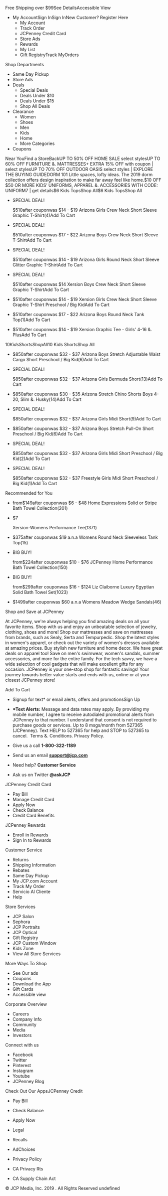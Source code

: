 Free Shipping over $99See DetailsAccessible View

*   My AccountSign InSign InNew Customer? Register Here
    *   My Account
    *   Track Order
    *   JCPenney Credit Card
    *   Store Ads
    *   Rewards
    *   My List
    *   Gift RegistryTrack MyOrders

Shop Departments

*   Same Day Pickup
*   Store Ads
*   Deals
    *   Special Deals
    *   Deals Under $10
    *   Deals Under $15
    *   Shop All Deals
*   Clearance
    *   Women
    *   Shoes
    *   Men
    *   Kids
    *   Home
    *   More Categories
*   Coupons

Near YouFind a StoreBackUP TO 50% OFF HOME SALE select stylesUP TO 60% OFF FURNITURE &. MATTRESSES+ EXTRA 15% OFF with coupon | select stylesUP TO 70% OFF OUTDOOR OASIS select styles | EXPLORE THE BUYING GUIDEDORM 101 Little spaces, lofty ideas. The 2019 dorm collection offers design inspiration to make far away feel like home.$10 OFF $50 OR MORE KIDS’ UNIFORMS, APPAREL &. ACCESSORIES WITH CODE: UNIFORM7 | get details$6 Kids TopsShop All$6 Kids TopsShop All

*   SPECIAL DEAL!
    
    $510after couponwas $14 - $19 Arizona Girls Crew Neck Short Sleeve Graphic T-Shirt(4)Add To Cart
*   SPECIAL DEAL!
    
    $510after couponwas $17 - $22 Arizona Boys Crew Neck Short Sleeve T-ShirtAdd To Cart
*   SPECIAL DEAL!
    
    $510after couponwas $14 - $19 Arizona Girls Round Neck Short Sleeve Glitter Graphic T-ShirtAdd To Cart
*   SPECIAL DEAL!
    
    $510after couponwas $14 Xersion Boys Crew Neck Short Sleeve Graphic T-ShirtAdd To Cart
*   $510after couponwas $14 - $19 Xersion Girls Crew Neck Short Sleeve Graphic T-Shirt Preschool / Big KidAdd To Cart
*   $510after couponwas $17 - $22 Arizona Boys Round Neck Tank Top(1)Add To Cart
*   $510after couponwas $14 - $19 Xersion Graphic Tee - Girls' 4-16 &. PlusAdd To Cart

$10 Kids ShortsShop All$10 Kids ShortsShop All

*   $850after couponwas $32 - $37 Arizona Boys Stretch Adjustable Waist Cargo Short Preschool / Big Kid(6)Add To Cart
*   SPECIAL DEAL!
    
    $850after couponwas $32 - $37 Arizona Girls Bermuda Short(13)Add To Cart
*   $850after couponwas $30 - $35 Arizona Stretch Chino Shorts Boys 4-20, Slim &. Husky(14)Add To Cart
*   SPECIAL DEAL!
    
    $850after couponwas $32 - $37 Arizona Girls Midi Short(9)Add To Cart
*   $850after couponwas $32 - $37 Arizona Boys Stretch Pull-On Short Preschool / Big Kid(6)Add To Cart
*   SPECIAL DEAL!
    
    $850after couponwas $32 - $37 Arizona Girls Midi Short Preschool / Big Kid(2)Add To Cart
*   SPECIAL DEAL!
    
    $850after couponwas $32 - $37 Freestyle Girls Midi Short Preschool / Big Kid(1)Add To Cart

Recommended for You

*   from$149after couponwas $6 - $48 Home Expressions Solid or Stripe Bath Towel Collection(201)
*   $7
    
    Xersion-Womens Performance Tee(1371)
*   $375after couponwas $19 a.n.a Womens Round Neck Sleeveless Tank Top(15)
*   BIG BUY!
    
    from$224after couponwas $10 - $76 JCPenney Home Performance Bath Towel Collection(150)
*   BIG BUY!
    
    from$299after couponwas $16 - $124 Liz Claiborne Luxury Egyptian Solid Bath Towel Set(1023)
*   $1499after couponwas $60 a.n.a Womens Meadow Wedge Sandals(46)

Shop and Save at JCPenney

At JCPenney, we're always helping you find amazing deals on all your favorite items. Shop with us and enjoy an unbeatable selection of jewelry, clothing, shoes and more! Shop our mattresses and save on mattresses from brands, such as Sealy, Serta and Tempurpedic. Shop the latest styles in women's apparel, or check out the variety of women's dresses available at amazing prices. Buy stylish new furniture and home decor. We have great deals on apparel too! Save on men's swimwear, women's sandals, summer accessories, and more for the entire family. For the tech savvy, we have a wide selection of cool gadgets that will make excellent gifts for any occasion. JCPenney is your one-stop shop for fantastic savings! Your journey towards better value starts and ends with us, online or at your closest JCPenney store!

Add To Cart

*   Signup for text\* or email alerts, offers and promotionsSign Up
*   **\*Text Alerts:** Message and data rates may apply. By providing my mobile number, I agree to receive autodialed promotional alerts from JCPenney to that number. I understand that consent is not required to purchase goods or services. Up to 8 msgs/month from 527365 (JCPenney). Text HELP to 527365 for help and STOP to 527365 to cancel.  Terms &. Conditions. Privacy Policy.

*   Give us a call **1-800-322-1189**
*   Send us an email **support@jcp.com**
*   Need help? **Customer Service**
*   Ask us on Twitter **@askJCP**

JCPenney Credit Card

*   Pay Bill
*   Manage Credit Card
*   Apply Now
*   Check Balance
*   Credit Card Benefits

JCPenney Rewards

*   Enroll in Rewards
*   Sign In to Rewards

Customer Service

*   Returns
*   Shipping Information
*   Rebates
*   Same Day Pickup
*   My JCP.com Account
*   Track My Order
*   Servicio Al Cliente
*   Help

Store Services

*   JCP Salon
*   Sephora
*   JCP Portraits
*   JCP Optical
*   Gift Registry
*   JCP Custom Window
*   Kids Zone
*   View All Store Services

More Ways To Shop

*   See Our ads
*   Coupons
*   Download the App
*   Gift Cards
*   Accessible view

Corporate Overview

*   Careers
*   Company Info
*   Community
*   Media
*   Investors

Connect with us

*   Facebook
*   Twitter
*   Pinterest
*   Instagram
*   Youtube
*   JCPenney Blog

Check Out Our AppsJCPenney Credit

*   Pay Bill
*   Check Balance
*   Apply Now

*   Legal
*   Recalls
*   AdChoices

*   Privacy Policy
*   CA Privacy Rts
*   CA Supply Chain Act

© JCP Media, Inc. 2019 . All Rights Reserved undefined